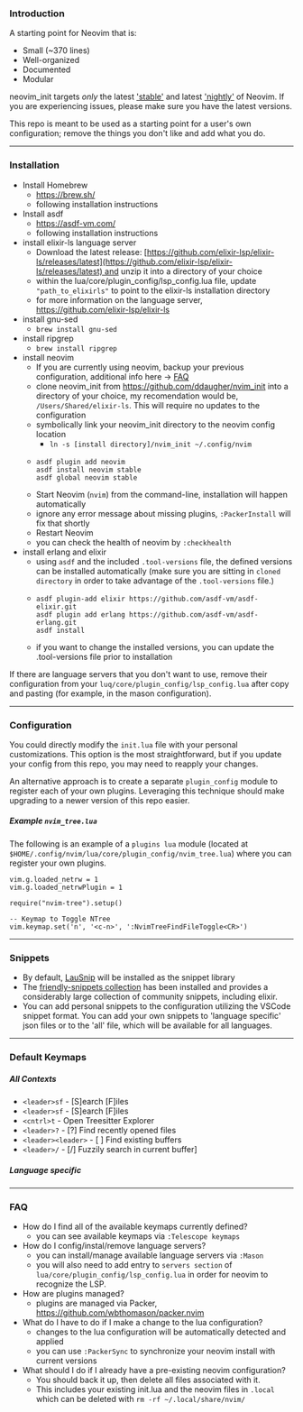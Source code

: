 ### Introduction

A starting point for Neovim that is:

* Small (~370 lines)
* Well-organized
* Documented
* Modular

neovim_init targets *only* the latest ['stable'](https://github.com/neovim/neovim/releases/tag/stable) and latest ['nightly'](https://github.com/neovim/neovim/releases/tag/nightly) of Neovim. If you are experiencing issues, please make sure you have the latest versions.

This repo is meant to be used as a starting point for a user's own configuration; remove the things you don't like and add what you do.

-----
### Installation

* Install Homebrew
  * https://brew.sh/
  * following installation instructions
* Install asdf
  * https://asdf-vm.com/
  * following installation instructions
* install elixir-ls language server
  * Download the latest release: [https://github.com/elixir-lsp/elixir-ls/releases/latest](https://github.com/elixir-lsp/elixir-ls/releases/latest) and unzip it into a directory of your choice
  * within the lua/core/plugin_config/lsp_config.lua file, update `"path_to_elixirls"` to point to the elixir-ls installation directory
  * for more information on the language server, https://github.com/elixir-lsp/elixir-ls
* install gnu-sed
  * ```brew install gnu-sed```
* install ripgrep
  * ```brew install ripgrep```
* install neovim
  * If you are currently using neovim, backup your previous configuration, additional info here -> [FAQ](#faq)
  * clone neovim_init from https://github.com/ddaugher/nvim_init into a directory of your choice, my recomendation would be, ```/Users/Shared/elixir-ls```. This will require no updates
  to the configuration
  * symbolically link your neovim_init directory to the neovim config location
    * ```ln -s [install directory]/nvim_init ~/.config/nvim```
  * ```
    asdf plugin add neovim
    asdf install neovim stable
    asdf global neovim stable
    ```
  * Start Neovim (`nvim`) from the command-line, installation will happen automatically
  * ignore any error message about missing plugins, `:PackerInstall` will fix that shortly
  * Restart Neovim
  * you can check the health of neovim by ```:checkhealth```
* install erlang and elixir
  * using `asdf` and the included `.tool-versions` file, the defined versions can be installed automatically (make sure you are sitting in `cloned directory` in order to take advantage of the `.tool-versions` file.)
  * ```
    asdf plugin-add elixir https://github.com/asdf-vm/asdf-elixir.git
    asdf plugin add erlang https://github.com/asdf-vm/asdf-erlang.git
    asdf install
    ```
  * if you want to change the installed versions, you can update the .tool-versions file prior to installation

If there are language servers that you don't want to use, remove their configuration from your `luq/core/plugin_config/lsp_config.lua` after copy and pasting (for example, in the mason configuration).

-----
### Configuration

You could directly modify the `init.lua` file with your personal customizations. This option is the most straightforward, but if you update your config from this repo, you may need to reapply your changes.

An alternative approach is to create a separate `plugin_config` module to register each of your own plugins. Leveraging this technique should make upgrading to a newer version of this repo easier.

##### Example `nvim_tree.lua`

The following is an example of a `plugins lua` module (located at `$HOME/.config/nvim/lua/core/plugin_config/nvim_tree.lua`) where you can register your own plugins.

```
vim.g.loaded_netrw = 1
vim.g.loaded_netrwPlugin = 1

require("nvim-tree").setup()

-- Keymap to Toggle NTree
vim.keymap.set('n', '<c-n>', ':NvimTreeFindFileToggle<CR>')
```
-----
### Snippets
  * By default, [LauSnip](https://github.com/L3MON4D3/LuaSnip) will be installed as the  snippet library
  * The [friendly-snippets collection](https://github.com/rafamadriz/friendly-snippets) has been installed and provides a considerably large collection of community snippets, including elixir.
  * You can add personal snippets to the configuration utilizing the VSCode snippet format.  You can add your own snippets to 'language specific' json files or to the 'all' file, which will be available for all languages.

-----
### Default Keymaps
##### All Contexts
* `<leader>sf` - [S]earch [F]iles
* `<leader>sf` - [S]earch [F]iles
* `<cntrl>t` - Open Treesitter Explorer
* `<leader>?` - [?] Find recently opened files
* `<leader><leader>` - [ ] Find existing buffers
* `<leader>/` - [/] Fuzzily search in current buffer]

##### Language specific

-----
### FAQ
  * How do I find all of the available keymaps currently defined?
    * you can see available keymaps via ```:Telescope keymaps```
  * How do I config/instal/remove language servers?
    * you can install/manage available language servers via ```:Mason```
    * you will also need to add entry to ```servers section``` of `lua/core/plugin_config/lsp_config.lua` in order for neovim to recognize the LSP.
  * How are plugins managed?
    * plugins are managed via Packer, https://github.com/wbthomason/packer.nvim
  * What do I have to do if I make a change to the lua configuration?
    * changes to the lua configuration will be automatically detected and applied
    * you can use `:PackerSync` to synchronize your neovim install with current versions
  * What should I do if I already have a pre-existing neovim configuration?
     * You should back it up, then delete all files associated with it.
     * This includes your existing init.lua and the neovim files in `.local` which can be deleted with `rm -rf ~/.local/share/nvim/`
